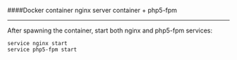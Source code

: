 ####Docker container nginx server container + php5-fpm

----------------

After spawning the container, start both nginx and php5-fpm services:

	service nginx start
	service php5-fpm start
